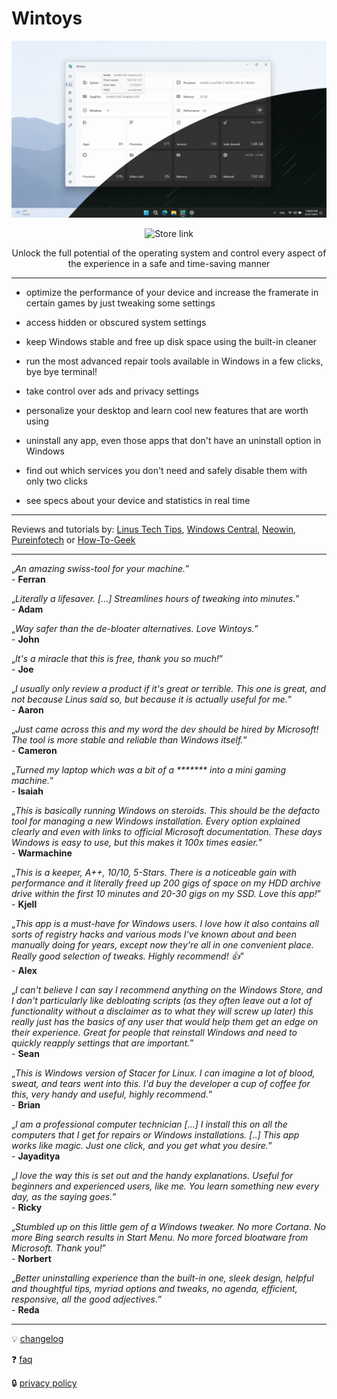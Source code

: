 # Wintoys

![home screenshot](assets/home.png)

<p align="center">
  <a style="text-decoration:none" href="https://apps.microsoft.com/detail/9P8LTPGCBZXD" target="_blank">
    <img src="https://img.shields.io/badge/Microsoft%20Store-Download-brightgreen" alt="Store link" />
  </a>
</p>


<p align="center">
  Unlock the full potential of the operating system and control every aspect of the experience in a safe and time-saving manner
</p>

___

- optimize the performance of your device and increase the framerate in certain games by just tweaking some settings
  
- access hidden or obscured system settings

- keep Windows stable and free up disk space using the built-in cleaner

- run the most advanced repair tools available in Windows in a few clicks, bye bye terminal!

- take control over ads and privacy settings

- personalize your desktop and learn cool new features that are worth using

- uninstall any app, even those apps that don't have an uninstall option in Windows

- find out which services you don't need and safely disable them with only two clicks
  
- see specs about your device and statistics in real time

___


Reviews and tutorials by: [Linus Tech Tips](https://youtu.be/0EtgwIajVqs?si=4ePAr8rZ_9EzwrRT&t=347), [Windows Central](https://www.windowscentral.com/software-apps/wintoys-streamlined-bloatware-removal-and-quick-system-tweaks), [Neowin](https://www.neowin.net/news/wintoys-offers-a-safe-and-easy-way-to-debloat-optimize-tweak-and-repair-windows-11/), [Pureinfotech](https://pureinfotech.com/wintoys-optimize-speed-up-windows-11/) or [How-To-Geek](https://www.howtogeek.com/i-use-this-free-tool-as-my-go-to-solution-for-most-of-my-windows-needs/)

___

„_An amazing swiss-tool for your machine._”\
\- **Ferran**

„_Literally a lifesaver. [...] Streamlines hours of tweaking into minutes._”\
\- **Adam**

„_Way safer than the de-bloater alternatives. Love Wintoys._”\
\- **John**

„_It's a miracle that this is free, thank you so much!_”\
\- **Joe**

„_I usually only review a product if it's great or terrible. This one is great, and not because Linus said so, but because it is actually useful for me._”\
\- **Aaron**

„_Just came across this and my word the dev should be hired by Microsoft! The tool is more stable and reliable than Windows itself._”\
\- **Cameron**

„_Turned my laptop which was a bit of a ******* into a mini gaming machine._”\
\- **Isaiah**

„_This is basically running Windows on steroids. This should be the defacto tool for managing a new Windows installation. Every option explained clearly and even with links to official Microsoft documentation. These days Windows is easy to use, but this makes it 100x times easier._”\
\- **Warmachine**

„_This is a keeper, A++, 10/10, 5-Stars. There is a noticeable gain with performance and it literally freed up 200 gigs of space on my HDD archive drive within the first 10 minutes and 20-30 gigs on my SSD. Love this app!_”\
\- **Kjell**

„_This app is a must-have for Windows users. I love how it also contains all sorts of registry hacks and various mods I've known about and been manually doing for years, except now they're all in one convenient place. Really good selection of tweaks. Highly recommend! 👍_”\
\- **Alex**

„_I can't believe I can say I recommend anything on the Windows Store, and I don't particularly like debloating scripts (as they often leave out a lot of functionality without a disclaimer as to what they will screw up later) this really just has the basics of any user that would help them get an edge on their experience. Great for people that reinstall Windows and need to quickly reapply settings that are important._”\
\- **Sean**

„_This is Windows version of Stacer for Linux. I can imagine a lot of blood, sweat, and tears went into this. I'd buy the developer a cup of coffee for this, very handy and useful, highly recommend._”\
\- **Brian**

„_I am a professional computer technician [...] I install this on all the computers that I get for repairs or Windows installations. [..] This app works like magic. Just one click, and you get what you desire._”\
\- **Jayaditya**

„_I love the way this is set out and the handy explanations. Useful for beginners and experienced users, like me. You learn something new every day, as the saying goes._”\
\- **Ricky**

„_Stumbled up on this little gem of a Windows tweaker. No more Cortana. No more Bing search results in Start Menu. No more forced bloatware from Microsoft. Thank you!_”\
\- **Norbert**

„_Better uninstalling experience than the built-in one, sleek design, helpful and thoughtful tips, myriad options and tweaks, no agenda, efficient, responsive, all the good adjectives._”\
\- **Reda**

___

💡 [changelog](changelog.md)

❓ [faq](faq.md)

🔒 [privacy policy](privacy.md)

